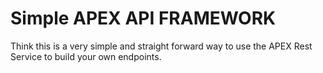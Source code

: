 # Simple APEX API FRAMEWORK

Think this is a very simple and straight forward way to use the APEX Rest Service to build your own endpoints.
